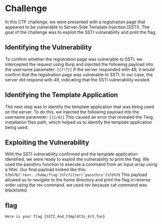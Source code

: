 # Challenge

In this CTF challenge, we were presented with a registration page that appeared to be vulnerable to Server-Side Template Injection (SSTI). The goal of the challenge was to exploit the SSTI vulnerability and print the flag.

## Identifying the Vulnerability

To confirm whether the registration page was vulnerable to SSTI, we intercepted the request using Burp and injected the following payload into the username parameter:
``
{{7*7}}
``
If the server responded with 49, it would confirm that the registration page was vulnerable to SSTI. In our case, the server did respond with 49, indicating that the SSTI vulnerability existed.
## Identifying the Template Application

The next step was to identify the template application that was being used on the server. To do this, we injected the following payload into the username parameter:
``
{{1/0}}
``
This caused an error that revealed the Twig installation files path, which helped us to identify the template application being used.

## Exploiting the Vulnerability

With the SSTI vulnerability confirmed and the template application identified, we were ready to exploit the vulnerability to print the flag. We used the passthru function to execute a command from an input array using a filter. Our final payload looked like this:
``
%7b%7b['rev+../home/flag']%7cfilter('passthru')%7d%7d
``
This payload allowed us to navigate to the home directory and print the flag in reverse order using the rev command. we used rev because cat command was blacklisted.

## flag
``
Here is your flag {SSTI_4nd_t3mpl4t3s_4r3_fun}
``
